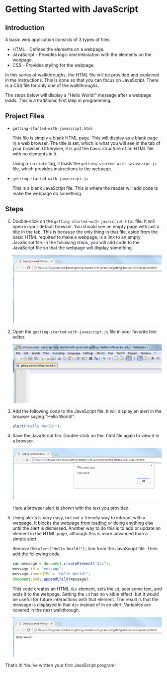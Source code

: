 ﻿Getting Started with JavaScript
================================

## Introduction

A basic web application consists of 3 types of files.

* HTML - Defines the elements on a webpage.
* JavaScript - Provides logic and interaction with the elements on the webpage.
* CSS - Provides styling for the webpage.

In this series of walkthroughs, the HTML file will be provided and explained in the instructions.  This is done so that you can focus on JavaScript.  There is a CSS file for only one of the walkthroughs.

The steps below will display a "Hello World!" message after a webpage loads.  This is a traditional first step in programming.

## Project Files

* `getting-started-with-javascript.html`

    This file is simply a blank HTML page.  This will display as a blank page in a web browser.  The title is set, which is what you will see in the tab of your browser.  Otherwise, it is just the basic structure of an HTML file with no elements in it.

    Using a `<script>` tag, it loads the `getting-started-with-javascript.js` file, which provides instructions to the webpage.

* `getting-started-with-javascript.js`

    This is a blank JavaScript file.  This is where the reader will add code to make the webpage do something.

## Steps

1. Double-click on the `getting-started-with-javascript.html` file.  It will open in your default browser.  You should see an empty page with just a title in the tab.  This is because the only thing in that file, aside from the basic HTML required to make a webpage, is a link to an empty JavaScript file.  In the following steps, you will add code to the JavaScript file so that the webpage will display something.

    ![Empty Webpage](images/getting-started-01.png "Empty Webpage")
 
2. Open the `getting-started-with-javascript.js` file in your favorite text editor.

    ![Open the JavaScript File](images/getting-started-02.png "Open the JavaScript File")
 
3. Add the following code to the JavaScript file.  It will display an alert in the browser saying "Hello World!".

	```js
	alert("Hello World!");
	```
 
4. Save the JavaScript file.  Double-click on the .html file again to view it in a browser.

    ![Alert](images/getting-started-03.png "Alert")

    Here a browser alert is shown with the text you provided.

5. Using alerts is very easy, but not a friendly way to interact with a webpage.  It blocks the webpage from loading or doing anything else until the alert is dismissed.  Another way to do this is to add or update an element in the HTML page, although this is more advanced than a simple alert.

    Remove the `alert("Hello World!");` line from the JavaScript file.  Then add the following code.

    ```js
	var message = document.createElement("div");
	message.id = "message";
	message.innerHTML = "Hello World!";
	document.body.appendChild(message);
	```

    This code creates an HTML `div` element, sets the `id`, sets some text, and adds it to the webpage.  Setting the `id` has no visible effect, but it would be useful for future interactions with that element.  The result is that the message is displayed in that `div` instead of in an alert.  Variables are covered in the next walkthrough.
    
    ![Showing Message in div](images/getting-started-04.png "Showing Message in div")
	
That’s it!  You've written your first JavaScript program!